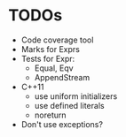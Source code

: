 # TODOs

+ Code coverage tool
+ Marks for Exprs
+ Tests for Expr:
    - Equal, Eqv
    - AppendStream
+ C++11
    - use uniform initializers
    - use defined literals
    - noreturn
+ Don't use exceptions?
